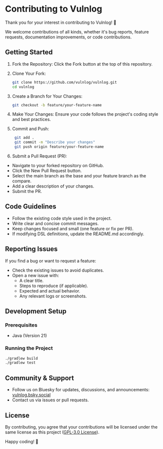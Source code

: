 # Contributing to Vulnlog

Thank you for your interest in contributing to Vulnlog! 🚀

We welcome contributions of all kinds, whether it's bug reports, feature requests, documentation improvements, or code
contributions.

## Getting Started

1. Fork the Repository: Click the Fork button at the top of this repository.
2. Clone Your Fork:
   ```sh
   git clone https://github.com/vulnlog/vulnlog.git
   cd vulnlog
   ```
3. Create a Branch for Your Changes:
   ```sh
   git checkout -b feature/your-feature-name
   ```

4. Make Your Changes: Ensure your code follows the project's coding style and best practices.
5. Commit and Push:
   ```sh
    git add .
    git commit -m "Describe your changes"
    git push origin feature/your-feature-name
   ```

6. Submit a Pull Request (PR):

- Navigate to your forked repository on GitHub.
- Click the New Pull Request button.
- Select the main branch as the base and your feature branch as the compare.
- Add a clear description of your changes.
- Submit the PR.

## Code Guidelines

- Follow the existing code style used in the project.
- Write clear and concise commit messages.
- Keep changes focused and small (one feature or fix per PR).
- If modifying DSL definitions, update the README.md accordingly.

## Reporting Issues

If you find a bug or want to request a feature:

- Check the existing issues to avoid duplicates.
- Open a new issue with:
    - A clear title.
    - Steps to reproduce (if applicable).
    - Expected and actual behavior.
    - Any relevant logs or screenshots.

## Development Setup

### Prerequisites

- Java (Version 21)

### Running the Project

```sh
./gradlew build
./gradlew test
```

## Community & Support

- Follow us on Bluesky for updates, discussions, and
  announcements: [vulnlog.bsky.social](https://bsky.app/profile/vulnlog.bsky.social)
- Contact us via issues or pull requests.

## License

By contributing, you agree that your contributions will be licensed under the same license as this project ([GPL-3.0
License](LICENSE)).

Happy coding! 🎉
